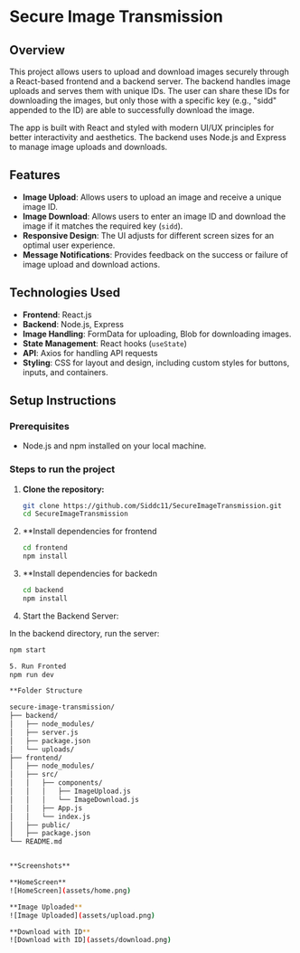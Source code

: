 # Secure Image Transmission

## Overview

This project allows users to upload and download images securely through a React-based frontend and a backend server. 
The backend handles image uploads and serves them with unique IDs. The user can share these IDs for downloading the images,
but only those with a specific key (e.g., "sidd" appended to the ID) are able to successfully download the image.

The app is built with React and styled with modern UI/UX principles for better interactivity and aesthetics. 
The backend uses Node.js and Express to manage image uploads and downloads.

## Features

- **Image Upload**: Allows users to upload an image and receive a unique image ID.
- **Image Download**: Allows users to enter an image ID and download the image if it matches the required key (`sidd`).
- **Responsive Design**: The UI adjusts for different screen sizes for an optimal user experience.
- **Message Notifications**: Provides feedback on the success or failure of image upload and download actions.

## Technologies Used

- **Frontend**: React.js
- **Backend**: Node.js, Express
- **Image Handling**: FormData for uploading, Blob for downloading images.
- **State Management**: React hooks (`useState`)
- **API**: Axios for handling API requests
- **Styling**: CSS for layout and design, including custom styles for buttons, inputs, and containers.

## Setup Instructions

### Prerequisites

- Node.js and npm installed on your local machine.

### Steps to run the project

1. **Clone the repository:**

   ```bash
   git clone https://github.com/Siddc11/SecureImageTransmission.git
   cd SecureImageTransmission

2. **Install dependencies for frontend
   ```bash
   cd frontend
   npm install

3. **Install dependencies for backedn
   ```bash
   cd backend
   npm install

4. Start the Backend Server:

In the backend directory, run the server:
```bash
npm start

5. Run Fronted
npm run dev

**Folder Structure

secure-image-transmission/
├── backend/
│   ├── node_modules/
│   ├── server.js
│   ├── package.json
│   └── uploads/
├── frontend/
│   ├── node_modules/
│   ├── src/
│   │   ├── components/
│   │   │   ├── ImageUpload.js
│   │   │   └── ImageDownload.js
│   │   ├── App.js
│   │   └── index.js
│   ├── public/
│   ├── package.json
└── README.md


**Screenshots**

**HomeScreen**  
![HomeScreen](assets/home.png)

**Image Uploaded**  
![Image Uploaded](assets/upload.png)

**Download with ID**  
![Download with ID](assets/download.png)






